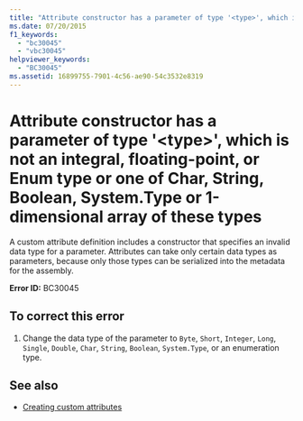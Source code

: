 ```yaml
---
title: "Attribute constructor has a parameter of type '<type>', which is not an integral, floating-point, or Enum type or one of Char, String, Boolean, System.Type or 1-dimensional array of these types"
ms.date: 07/20/2015
f1_keywords: 
  - "bc30045"
  - "vbc30045"
helpviewer_keywords: 
  - "BC30045"
ms.assetid: 16899755-7901-4c56-ae90-54c3532e8319
---
```

# Attribute constructor has a parameter of type '\<type>', which is not an integral, floating-point, or Enum type or one of Char, String, Boolean, System.Type or 1-dimensional array of these types
A custom attribute definition includes a constructor that specifies an invalid data type for a parameter. Attributes can take only certain data types as parameters, because only those types can be serialized into the metadata for the assembly.  
  
 **Error ID:** BC30045  
  
## To correct this error  
  
1. Change the data type of the parameter to `Byte`, `Short`, `Integer`, `Long`, `Single`, `Double`, `Char`, `String`, `Boolean`, `System.Type`, or an enumeration type.  
  
## See also

- [Creating custom attributes](../programming-guide/concepts/attributes/creating-custom-attributes.md)
